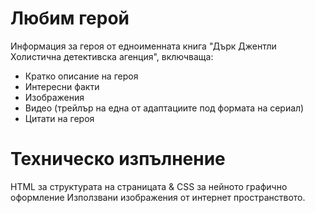 # Любим герой

Информация за героя от едноименната книга "Дърк Джентли Холистична детективска агенция", включваща:

- Кратко описание на героя
- Интересни факти
- Изображения
- Видео (трейлър на една от адаптациите под формата на сериал)
- Цитати на героя

# Техническо изпълнение

HTML за структурата на страницата & CSS за нейното графично оформление
Използвани изображения от интернет пространството.